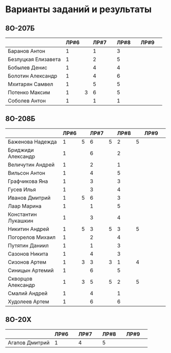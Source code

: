 # Варианты заданий и результаты

## 8О-207Б
|                     | ЛР#6 |   | ЛР#7 |   | ЛР#8 |   | ЛР#9 |   |
|---------------------|------|---|------|---|------|---|------|---|
| Баранов Антон       |  1   |   |  1   |   |  3   |   |      |   |
| Безлуцкая Елизавета |  1   |   |  2   |   |  5   |   |      |   |
| Бобылев Денис       |  1   |   |  4   |   |  4   |   |      |   |
| Болотин Александр   |  1   |   |  4   |   |  6   |   |      |   |
| Мхитарян Самвел     |  1   |   |  5   |   |  5   |   |      |   |
| Потенко Максим      |  1   | 3 |  6   |   |  5   |   |      |   |
| Соболев Антон       |  1   |   |  1   |   |  1   |   |      |   |

## 8О-208Б
|                     | ЛР#6 |   | ЛР#7 |   | ЛР#8 |   | ЛР#9 |   |
|---------------------|------|---|------|---|------|---|------|---|
| Баженова Надежда    |  1   | 5 |  6   | 5 |  2   | 5 |      |   |
| Бриджиди Александр  |  1   |   |  6   |   |  2   |   |      |   |
| Величутин Андрей    |  1   |   |  2   |   |  1   |   |      |   |
| Вильсон Антон       |  1   |   |  4   |   |  5   |   |      |   |
| Графчикова Яна      |  1   |   |  3   |   |  3   |   |      |   |
| Гусев Илья          |  1   |   |  3   |   |  4   |   |      |   |
| Иванов Дмитрий      |  1   | 5 |  6   |   |  3   |   |      |   |
| Лаар Марина         |  1   |   |  1   |   |  5   |   |      |   |
| Константин Лукашкин |  1   |   |  3   |   |  4   |   |      |   |
| Никитин Андрей      |  1   | 5 |  3   | 5 |  3   | 5 |      |   |
| Погорелов Михаил    |  1   |   |  2   |   |  4   |   |      |   |
| Путятин Даниил      |  1   |   |  1   |   |  3   |   |      |   |
| Сазонов Никита      |  1   |   |  4   |   |  3   |   |      |   |
| Сизонов Артем       |  1   | 3 |  3   | 3 |  1   | 4 |      |   |
| Синицын Артемий     |  1   |   |  6   |   |  5   |   |      |   |
| Скворцов Александр  |  1   | 3 |  5   | 5 |  2   | 5 |      |   |
| Смалий Андрей       |  1   |   |  4   |   |  1   |   |      |   |
| Худолеев Артем      |  1   |   |  6   |   |  6   |   |      |   |

## 8О-20X
|                     | ЛР#6 |   | ЛР#7 |   | ЛР#8 |   | ЛР#9 |   |
|---------------------|------|---|------|---|------|---|------|---|
| Агапов Дмитрий      |  1   |   |  4   |   |  5   |   |      |   |
